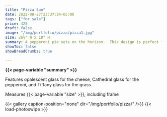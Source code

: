 ```yaml
---
title: "Pizza Sun"
date: 2022-08-27T23:37:34-05:00
tags: ["for sale"]
price: 425
draft: false
image: "/img/portfolio/pizza/pizza1.jpg"
size: 26⅜" W x 18" H
summary: A pepperoni pie sets on the horizon.  This design is perfect for your pizza shop or the pizzaiolo in your family
showToc: false
showBreadCrumbs: true

---
```

**{{< page-variable "summary" >}}**

Features opalescent glass for the cheese, Cathedral glass for the pepperoni, and Tiffany glass for the grass.

Measures {{< page-variable "size" >}}, including frame

{{< gallery caption-position="none" dir="/img/portfolio/pizza/" />}} {{< load-photoswipe >}}